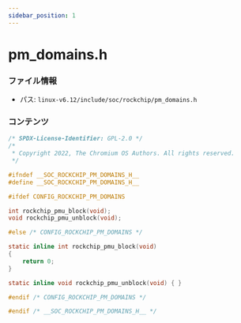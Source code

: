 ```yaml
---
sidebar_position: 1
---
```

# pm_domains.h

### ファイル情報

- パス: `linux-v6.12/include/soc/rockchip/pm_domains.h`

### コンテンツ

```h
/* SPDX-License-Identifier: GPL-2.0 */
/*
 * Copyright 2022, The Chromium OS Authors. All rights reserved.
 */

#ifndef __SOC_ROCKCHIP_PM_DOMAINS_H__
#define __SOC_ROCKCHIP_PM_DOMAINS_H__

#ifdef CONFIG_ROCKCHIP_PM_DOMAINS

int rockchip_pmu_block(void);
void rockchip_pmu_unblock(void);

#else /* CONFIG_ROCKCHIP_PM_DOMAINS */

static inline int rockchip_pmu_block(void)
{
	return 0;
}

static inline void rockchip_pmu_unblock(void) { }

#endif /* CONFIG_ROCKCHIP_PM_DOMAINS */

#endif /* __SOC_ROCKCHIP_PM_DOMAINS_H__ */

```
